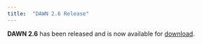 ```yaml
---
title:  "DAWN 2.6 Release"
---
```

**DAWN 2.6** has been released and is now available for [download](http://dawnsci.org/downloads/).
